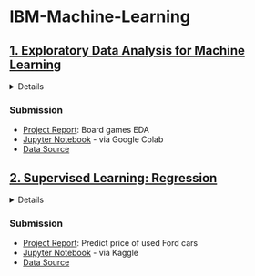 # IBM-Machine-Learning
## [1. Exploratory Data Analysis for Machine Learning](https://www.coursera.org/learn/ibm-exploratory-data-analysis-for-machine-learning)
<details>
  <summary>Details</summary>
  
### Topics covered
> 1. A Brief History of Modern AI and its Applications
> 2. Retrieving Data, Exploratory Data Analysis, and Feature Engineering
> 3. Inferential Statistics and Hypothesis Testing

### Project requirements
> ...spend some time finding a data set that you are really passionate about. This can be a data set similar to the data you have available at work or data you have always wanted to analyze. For some people this will be sports data sets, while some other folks prefer to focus on data from a datathon or data for good.
>
> Once you have selected a data set, you will produce the deliverables listed below and submit them to one of your peers for review. Treat this exercise as an opportunity to produce analysis that are ready to highlight your analytical skills for a senior audience, for example, the Chief Data Officer, or the Head of Analytics at your company.
> Sections required in your report:
> - Brief description of the data set and a summary of its attributes.
> - Initial plan for data exploration.
> - Actions taken for data cleaning and feature engineering.
> - Key Findings and Insights, which synthesizes the results of Exploratory Data Analysis in an insightful and actionable manner.
> - Formulating at least 3 hypothesis about this data.
> - Conducting a formal significance test for one of the hypotheses and discuss the results.
> - Suggestions for next steps in analyzing this data.
> - A paragraph that summarizes the quality of this data set and a request for additional data if needed.
</details>

### Submission
- [Project Report](https://github.com/thuynh323/IBM-Machine-Learning/blob/master/1-EDA/Project-1-Report.pdf): Board games EDA
- [Jupyter Notebook](https://colab.research.google.com/drive/1h2_JUSWy047V45aQQMGvslpjfIUkOPkW) - via Google Colab
- [Data Source](https://github.com/thuynh323/IBM-Machine-Learning/blob/master/data/board_games.csv)
## [2. Supervised Learning: Regression](https://www.coursera.org/learn/supervised-learning-regression)
<details>
  <summary>Details</summary>
  
### Topics covered
> 1. Introduction to Supervised Machine Learning and Linear Regression
> 2. Data Splits and Cross Validation
> 3. Regression with Regularization Techniques: Ridge, LASSO, and Elastic Net

### Project requirements
> ...spend some time finding a data set that you are really passionate about. This can be a data set similar to the data you have available at work or data you have always wanted to analyze. For some people this will be sports data sets, while some other folks prefer to focus on data from a datathon or data for good.
>
> Once you have selected a data set, you will produce the deliverables listed below and submit them to one of your peers for review. Treat this exercise as an opportunity to produce analysis that are ready to highlight your analytical skills for a senior audience, for example, the Chief Data Officer, or the Head of Analytics at your company.
> Sections required in your report:
> - Main objective of the analysis that specifies whether your model will be focused on prediction or interpretation.
> - Brief description of the data set you chose and a summary of its attributes.
> - Brief summary of data exploration and actions taken for data cleaning and feature engineering.
> - Summary of training at least three linear regression models which should be variations that cover using a simple linear regression as a baseline, adding polynomial effects, and using a regularization regression. Preferably, all use the same training and test splits, or the same cross-validation method.
> - A paragraph explaining which of your regressions you recommend as a final model that best fits your needs in terms of accuracy and explainability.
> - Summary Key Findings and Insights, which walks your reader through the main drivers of your model and insights from your data derived from your linear regression model.
> - Suggestions for next steps in analyzing this data, which may include suggesting revisiting this model adding specific data features to achieve a better explanation or a better prediction.
</details>

### Submission
- [Project Report](https://github.com/thuynh323/IBM-Machine-Learning/blob/master/2-Supervised-Learning-Regression/Project-2-Report.pdf): Predict price of used Ford cars
- [Jupyter Notebook](https://www.kaggle.com/thanhhuynh/linear-regression-and-regularization-ford) - via Kaggle
- [Data Source](https://github.com/thuynh323/IBM-Machine-Learning/blob/master/data/ford.csv)
